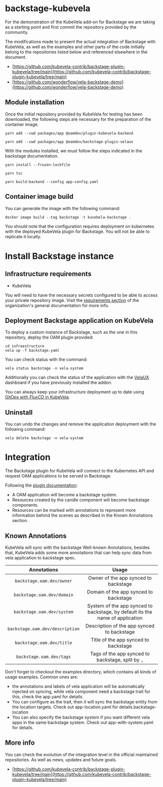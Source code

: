# backstage-kubevela

For the demonstration of the KubeVela add-on for Backstage we are taking as a starting point and first commit the repository provided by the community. 

The modifications made to present the actual integration of Backstage with KubeVela, as well as the examples and other parts of the code initially belong to the repositories listed below and referenced elsewhere in the document.

- [https://github.com/kubevela-contrib/backstage-plugin-kubevela/tree/main](https://github.com/kubevela-contrib/backstage-plugin-kubevela/tree/main)
- [https://github.com/wonderflow/vela-backstage-demo](https://github.com/wonderflow/vela-backstage-demo)

## Module installation


Once the initial repository provided by KubeVela for testing has been downloaded, the following steps are necessary for the preparation of the container image.

````
yarn add --cwd packages/app @oamdev/plugin-kubevela-backend

yarn add --cwd packages/app @oamdev/backstage-plugin-velaux
````

With the modules installed, we must follow the steps indicated in the backstage documentation.

````
yarn install --frozen-lockfile

yarn tsc

yarn build:backend --config app-config.yaml
````

## Container image build

You can generate the image with the following command:

````
docker image build --tag backstage -t kuvebela-backstage .
````

You should note that the configuration requires deployment on kubernetes with the deployed KubeVela plugin for Backstage. You will not be able to replicate it locally.

# Install Backstage instance


## Infrastructure requirements

- KubeVela

You will need to have the necessary secrets configured to be able to access your private repository image. Visit the [requirements section](https://github.com/activa-prefapp/documentation/tree/main/requirements) of the organization's general documentation for more info.

## Deployment Backstage application on KubeVela

To deploy a custom instance of Backstage, such as the one in this repository, deploy the OAM plugin provided:

```
cd infraestructure
vela up -f backstage.yaml
```

You can check status with the command:

```
vela status backstage -n vela-system
```

Additionally you can check the status of the application with the [VelaUX](https://kubevela.io/docs/installation/standalone#3-install-velaux) dashboard if you have previously installed the addon.

You can always keep your infrastructure deployment up to date using [GitOps with FluxCD in KubeVela]().

## Uninstall

You can undo the changes and remove the application deployment with the following command:

```
vela delete backstage -n vela-system  
```

# Integration

The Backstage plugin for KubeVela will connect to the Kubernetes API and request OAM applications to be served in Backstage. 

Following the [plugin documentation](https://github.com/kubevela-contrib/backstage-plugin-kubevela/blob/main/README.md#system-model-integration):

- A OAM application will become a backstage system.
- Resources created by the candle component will become backstage components.
- Resources can be marked with annotations to represent more information behind the scenes as described in the Known Annotations section.

## Known Annotations

KubeVela will sync with the backstage Well-known Annotations, besides that, KubeVela adds some more annotations that can help sync data from vela application to backstage spec.

| Annotations                           |               Usage        |
| :------------------------------------: | :---------------------------------------:|
|    `backstage.oam.dev/owner`        |  Owner of the app synced to backstage |
|    `backstage.oam.dev/domain`        | Domain of the app synced to backstage  |
|    `backstage.oam.dev/system`        | System of the app synced to backstage, by default its the name of application  |
|    `backstage.oam.dev/description`        |    Description of the app synced to backstage | 
|    `backstage.oam.dev/title`        |   Title of the app synced to backstage |
|    `backstage.oam.dev/tags`        |   Tags of the app synced to backstage, split by `,`  |


Don't forget to checkout the examples directory, which contains all kinds of usage examples. Common ones are:

- the annotations and labels of vela application will be automatically injected on syncing, while vela component need a backstage trait for this, check the app.yaml for details.
- You can configure as the trait, then it will sync the backstage entity from the location targets. Check out app-location.yaml for details.backstage-location
- You can also specify the backstage system if you want different vela apps in the same backstage system. Check out app-with-system.yaml for details.



## More info

You can check the evolution of the integration level in the official maintained repositories. As well as news, updates and future goals.

 - [https://github.com/kubevela-contrib/backstage-plugin-kubevela/tree/main](https://github.com/kubevela-contrib/backstage-plugin-kubevela/tree/main)





